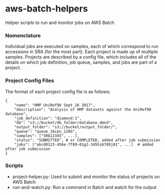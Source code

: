 # aws-batch-helpers
Helper scripts to run and monitor jobs on AWS Batch


### Nomenclature

Individual jobs are executed on samples, each of which correspond to run accessions in SRA (for the most part). Each project is made up of multiple samples. Projects are described by a config file, which includes all of the details on which job definition, job queue, samples, and jobs are part of a project.


### Project Config Files

The format of each project config file is as follows:

```
{
	"name": "HMP UniRef90 Sept 26 2017",
	"description": "Analysis of HMP datasets against the UniRef90 database",
	"job_definition": "diamond:1",
	"db": "s3://bucket/db_folder/database.dmnd",
	"output_folder": "s3://bucket/output_folder/",
	"queue": "queue_16cpu_120G",
	"samples": ["SRA12345", ...],
	"status": "SUBMITTED", # or COMPLETED, added after job submission
	"jobs": ["abcd0123-456e-7f89-01g2-345hi6789j01", ...]  # added after job submission
}
```


### Scripts

  * project-helper.py: Used to submit and monitor the status of projects on AWS Batch
  * run-and-watch.py: Run a command in Batch and watch for the output
